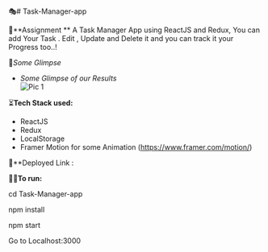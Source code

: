 🎭# Task-Manager-app

🎃**Assignment **
A Task Manager App using ReactJS and Redux, You can add Your Task . Edit , Update and Delete it and you can track it your Progress too..!


🚀*Some Glimpse*

- *Some Glimpse of our Results*<br>
![Pic 1](Preview/fullvid.gif)

⏳**Tech Stack used:**

* ReactJS
* Redux
* LocalStorage
* Framer Motion for some Animation (https://www.framer.com/motion/)

💎**Deployed Link :


🏃‍♀️**To run:**

cd Task-Manager-app

npm install

npm start

Go to Localhost:3000

